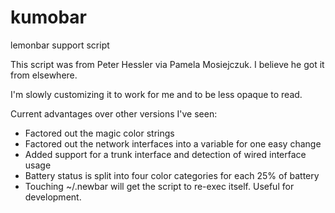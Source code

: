 # kumobar
lemonbar support script

This script was from Peter Hessler via Pamela Mosiejczuk. I believe he
got it from elsewhere.

I'm slowly customizing it to work for me and to be less opaque to read.

Current advantages over other versions I've seen:

* Factored out the magic color strings
* Factored out the network interfaces into a variable for one easy change
* Added support for a trunk interface and detection of wired interface usage
* Battery status is split into four color categories for each 25% of battery
* Touching ~/.newbar will get the script to re-exec itself. Useful for development.
